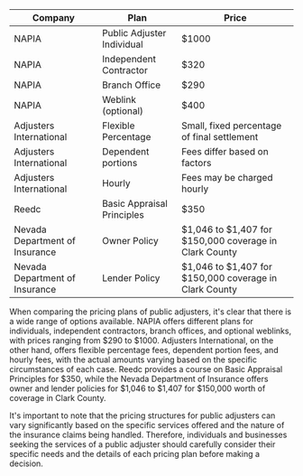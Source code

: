 | Company | Plan | Price |
|---------|------|-------|
| NAPIA   | Public Adjuster Individual | $1000 |
| NAPIA   | Independent Contractor | $320 |
| NAPIA   | Branch Office | $290 |
| NAPIA   | Weblink (optional) | $400 |
| Adjusters International | Flexible Percentage | Small, fixed percentage of final settlement |
| Adjusters International | Dependent portions | Fees differ based on factors |
| Adjusters International | Hourly | Fees may be charged hourly |
| Reedc | Basic Appraisal Principles | $350 |
| Nevada Department of Insurance | Owner Policy | $1,046 to $1,407 for $150,000 coverage in Clark County |
| Nevada Department of Insurance | Lender Policy | $1,046 to $1,407 for $150,000 coverage in Clark County |

When comparing the pricing plans of public adjusters, it's clear that there is a wide range of options available. NAPIA offers different plans for individuals, independent contractors, branch offices, and optional weblinks, with prices ranging from $290 to $1000. Adjusters International, on the other hand, offers flexible percentage fees, dependent portion fees, and hourly fees, with the actual amounts varying based on the specific circumstances of each case. Reedc provides a course on Basic Appraisal Principles for $350, while the Nevada Department of Insurance offers owner and lender policies for $1,046 to $1,407 for $150,000 worth of coverage in Clark County.

It's important to note that the pricing structures for public adjusters can vary significantly based on the specific services offered and the nature of the insurance claims being handled. Therefore, individuals and businesses seeking the services of a public adjuster should carefully consider their specific needs and the details of each pricing plan before making a decision.